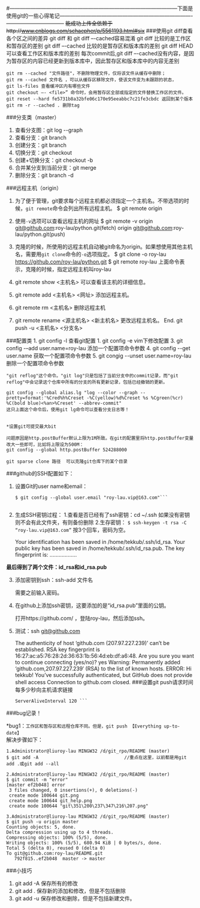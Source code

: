 ﻿#————————————————————————————————下面是使用git的一些心得笔记—————————————————————————-———————————
~~能成功上传全依赖于http://www.cnblogs.com/schaepher/p/5561193.html#six~~
###使用git diff查看各个区之间的差异
    git diff 和 git diff –-cached容易混淆
    git diff 比较的是工作区和暂存区的差别
    git diff –-cached 比较的是暂存区和版本库的差别
    git diff HEAD 可以查看工作区和版本库的差别
    每次commit后,git diff –-cached没有内容，是因为暂存区的内容已经更新到版本库中，因此暂存区和版本库中的内容无差别

    git rm --cached "文件路径"，不删除物理文件，仅将该文件从缓存中删除；
    git rm --cached 文件名 ，可以从缓存区移除文件，使该文件变为未跟踪的状态，
    git ls-files 查看缓冲区内有哪些文件
    git checkout –- <file>” 命令时，会用暂存区全部或指定的文件替换工作区的文件。
    git reset --hard fe5731b8a32bfe06c170e95eeabbc7c21fe3cbdc 返回到某个版本
    git rm -r --cached . 删除tag


###分支类（master）
1. 查看分支图：git log --graph
2. 查看分支：git branch
3. 创建分支：git branch <name>
4. 切换分支：git checkout <name>
5. 创建+切换分支：git checkout -b <name>
6. 合并某分支到当前分支：git merge <name>
7. 删除分支：git branch -d <name>

###远程主机（origin）
1. 为了便于管理，git要求每个远程主机都必须指定一个主机名。不带选项的时候，```git remote```命令会列出所有远程主机。
    $ git remote
    origin

2. 使用```-v```选项可以查看远程主机的网址
    $ git remote -v
    origin git@github.com:roy-lau/python.git(fetch)
    origin git@github.com:roy-lau/python.git(push)

3. 克隆的时候，所使用的远程主机自动被git命名为origin。如果想使用其他主机名，需要用```git clone```命令的```-o```选项指定。
    $ git clone -o roy-lau https://github.com/roy-lau/python.git
    $ git remote
    roy-lau
    上面命令表示，克隆的时候，指定远程主机叫roy-lau

4. git remote show <主机名> 可以查看该主机的详细信息。
5. git remote add <主机名> <网址> 添加远程主机。
6. git remote rm <主机名> 删除远程主机
7. git remote rename <源主机名> <新主机名> 更改远程主机名。
End. git push -u <主机名> <分支名>

###配置类
    1. git config -l 查看git配置
    1. git config -e vim下修改配置
    3. git config -–add user.name=roy-lau 添加一个配置项命令参数
    4. git config --get user.name 获取一个配置项命令参数
    5. git congig --unset user.name=roy-lau 删除一个配置项命令参数

    "git reflog"这个命令。"git log"只是包括了当前分支中的commit记录，而"git reflog"中会记录这个仓库中所有的分支的所有更新记录，包括已经撤销的更新。

    git config --global alias.lg "log --color --graph --pretty=format:'%Cred%h%Creset -%C(yellow)%d%Creset %s %Cgreen(%cr) %C(bold blue)<%an>%Creset' --abbrev-commit"
    这只上面这个命令后，使用git lg命令可以查看分支日志等！


    *设置git可提交最大bit

    问题原因是http.postBuffer默认上限为1M所致。在git的配置里将http.postBuffer变量改大一些即可，比如将上限设为500M：
    git config --global http.postBuffer 524288000

    git sparse clone 路径  可以克隆git仓库下的某个目录

###github的SSH配置如下：

1. 设置Git的user name和email：

    ```$ git config --global user.name "roy-lau"
    $ git config --global user.email "roy-lau.vip@163.com"```


2. 生成SSH密钥过程：
    1.查看是否已经有了ssh密钥：cd ~/.ssh
        如果没有密钥则不会有此文件夹，有则备份删除
    2.生存密钥：
    ```$ ssh-keygen -t rsa -C “roy-lau.vip@163.com”```
    按3个回车，密码为空。

    Your identification has been saved in /home/tekkub/.ssh/id_rsa.
    Your public key has been saved in /home/tekkub/.ssh/id_rsa.pub.
    The key fingerprint is:
    ………………

__最后得到了两个文件：id_rsa和id_rsa.pub__

3. 添加密钥到ssh：ssh-add 文件名

    需要之前输入密码。

4. 在github上添加ssh密钥，这要添加的是“id_rsa.pub”里面的公钥。

    打开https://github.com/ ，登陆roy-lau，然后添加ssh。

5. 测试：ssh git@github.com

    The authenticity of host ‘github.com (207.97.227.239)’ can’t be established.
    RSA key fingerprint is 16:27:ac:a5:76:28:2d:36:63:1b:56:4d:eb:df:a6:48.
    Are you sure you want to continue connecting (yes/no)? yes
    Warning: Permanently added ‘github.com,207.97.227.239′ (RSA) to the list of known hosts.
    ERROR: Hi tekkub! You’ve successfully authenticated, but GitHub does not provide shell access
    Connection to github.com closed.
###设置git push请求时间
每多少秒向主机请求链接
    ```Host *
    ServerAliveInterval 120 ```

###bug记录！

*bug1：```工作区和暂存区和远程仓库不同。但是，git push 【Everything up-to-date】```<br>
解决步骤如下：

    1.Administrator@liuroy-lau MINGW32 /d/git_rpo/README (master)
    $ git add -A                                //重点在这里，以前都是用git add .或git add --all

    2.Administrator@liuroy-lau MINGW32 /d/git_rpo/README (master)
    $ git commit -m "error"
    [master ef2b048] error
     3 files changed, 0 insertions(+), 0 deletions(-)
     create mode 100644 git.png
     create mode 100644 git_help.png
     create mode 100644 "git\351\200\237\347\216\207.png"

    3.Administrator@liuroy-lau MINGW32 /d/git_rpo/README (master)
    $ git push -u origin master
    Counting objects: 5, done.
    Delta compression using up to 4 threads.
    Compressing objects: 100% (5/5), done.
    Writing objects: 100% (5/5), 680.94 KiB | 0 bytes/s, done.
    Total 5 (delta 0), reused 0 (delta 0)
    To git@github.com:roy-lau/README.git
       792f815..ef2b048  master -> master

###小技巧
1.  git add -A   保存所有的修改
2.  git add .    保存新的添加和修改，但是不包括删除
3.  git add -u   保存修改和删除，但是不包括新建文件。